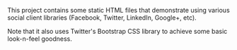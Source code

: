 This project contains some static HTML files that demonstrate using various social client libraries (Facebook, Twitter, LinkedIn, Google+, etc).

Note that it also uses Twitter's Bootstrap CSS library to achieve some basic look-n-feel goodness.